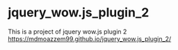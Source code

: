# jquery_wow.js_plugin_2
This is a project of jquery wow.js plugin 2
https://mdmoazzem99.github.io/jquery_wow.js_plugin_2/
